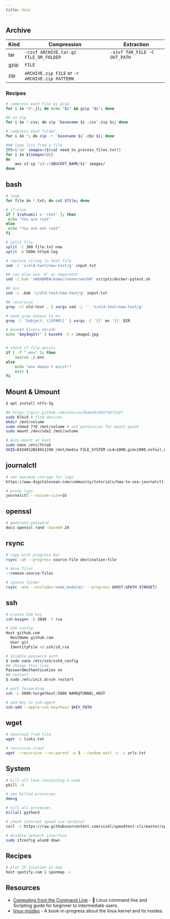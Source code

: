 ```yaml
---
title: Unix
---
```


## Archive

| Kind | Compression                                    | Extraction                   |
| ---- | ---------------------------------------------- | ---------------------------- |
| tar  | `-czvf ARCHIVE.tar.gz FILE_OR_FOLDER`          | `-xzvf TAR_FILE -C OUT_PATH` |
| gzip | `FILE`                                         |                              |
| zip  | `ARCHIVE.zip FILE` or `-r ARCHIVE.zip PATTERN` |                              |

### Recipes

```bash
# compress each file as gzip
for i in */*.jl; do echo "$i" && gzip "$i"; done

## as zip
for i in *.csv; do zip `basename $i .csv`.zip $i; done

# compress each folder
for i in *; do zip -r `basename $i`.cbz $i; done

### loop list from a file
IFS=$'\n' images=($(cat need_to_process_files.txt))
for i in ${images[@]}
do
    aws s3 cp "s3://$BUCKET_NAME/$i" images/
done
```

## bash

```bash
# loop
for file in *.txt; do cat $file; done

# if-else
if [ $(whoami) = 'root' ]; then
 echo "You are root"
else
 echo "You are not root"
fi

# split file
split -l 300 file.txt new
split -b 500m httpd.log

# replace string in text file
sed -i 's/old-text/new-text/g' input.txt

## can also use `#` as separator
sed -i.bak 's#$HOME#/home/runner/work#' scripts/docker-pytest.sh

## osx
sed -i .bak 's/old-text/new-text/g' input.txt

## recursive
grep -rl old-text . | xargs sed -i '' 's/old-text/new-text/g'

# send grep output to mv
grep -l 'Subject: \[SPAM\]' | xargs -I '{}' mv '{}' DIR

# base64 binary decode
echo "$myImgStr" | base64 -d > image2.jpg


# check if file exists
if [ -f ".env" ]; then
	source ./.env
else
	echo "env doesn't exist!"
    exit 1
fi
```

## Mount & Umount

```bash
$ apt install ntfs-3g

## https://gist.github.com/etes/aa76a6e9c80579872e5f
sudo blkid # find devices
mkdir /mnt/volume
sudo chmod 770 /mnt/volume # set permission for mount point
sudo mount /dev/sda1 /mnt/volume

# Auto mount at boot
sudo nano /etc/fstab
UUID=D424912B2491119A /mnt/media FILE_SYSTEM uid=1000,gid=1000,nofail,umask=0 0 0
```

## journalctl

```bash
# set maximum storage for logs
https://www.digitalocean.com/community/tutorials/how-to-use-journalctl-to-view-and-manipulate-systemd-logs

# prune logs
journalctl --vacuum-size=1G
```

## openssl

```bash
# generate password
docs openssl rand -base64 24
```

## rsync

```bash
# copy with progress bar
rsync -ah --progress source-file destination-file

# move files
--remove-source-files

# ignore folder
rsync -avm --exclude='node_modules' --progress $HOST:$PATH $TARGET/
```

## ssh

```bash
# create SSH key
ssh-keygen -b 2048 -t rsa

# SSH config
Host github.com
  HostName github.com
  User git
  IdentityFile ~/.ssh/id_rsa

# disable password auth
$ sudo nano /etc/ssh/sshd_config
## change this line
PasswordAuthentication no
## restart
$ sudo /etc/init.d/ssh restart

# port forwarding
ssh -L 5000:targethost:5000 NAME@TUNNEL_HOST

# add key to ssh-agent
ssh-add --apple-use-keychain $KEY_PATH
```

## wget

```bash
# download from file
wget -i links.txt

# recursive crawl
wget --recursive --no-parent -w 3 --random-wait -c -i urls.txt
```

## System

```bash
# kill all task containing a name
pkill -9

# see killed processes
dmesg

# kill all processes
killall python3

# check internet speed via terminal
curl -s https://raw.githubusercontent.com/sivel/speedtest-cli/master/speedtest.py | python -

# disable network interface
sudo ifconfig wlan0 down
```

## Recipes

```bash
# plot IP location on map
host spotify.com | iponmap -c
```

## Resources

- [Computing from the Command Line](https://learnbyexample.github.io/cli-computing/preface.html) - 🐧 Linux command line and Scripting guide for beginner to intermediate users.
- [linux-insides](https://0xax.gitbooks.io/linux-insides) - A book-in-progress about the linux kernel and its insides.
